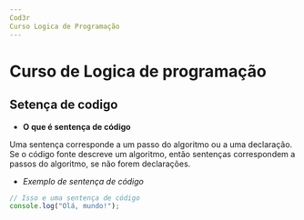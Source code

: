 ```yaml
---
Cod3r
Curso Logica de Programação
---
```


# Curso de Logica de programação

## Setença de codigo

- **O que é sentença de código**

Uma sentença corresponde a um passo do algoritmo ou a uma declaração. Se o código fonte descreve um algoritmo, então sentenças correspondem a passos do algoritmo, se não forem declarações.

- *Exemplo de sentença de código*

```js
// Isso e uma sentença de código
console.log("Olá, mundo!");
```
